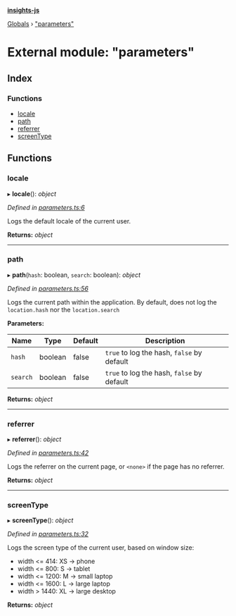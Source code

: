 **[insights-js](../README.md)**

[Globals](../globals.md) › [&quot;parameters&quot;](_parameters_.md)

# External module: "parameters"

## Index

### Functions

* [locale](_parameters_.md#locale)
* [path](_parameters_.md#path)
* [referrer](_parameters_.md#referrer)
* [screenType](_parameters_.md#screentype)

## Functions

###  locale

▸ **locale**(): *object*

*Defined in [parameters.ts:6](https://github.com/getinsights/insights-js/blob/61408e0/src/parameters.ts#L6)*

Logs the default locale of the current user.

**Returns:** *object*

___

###  path

▸ **path**(`hash`: boolean, `search`: boolean): *object*

*Defined in [parameters.ts:56](https://github.com/getinsights/insights-js/blob/61408e0/src/parameters.ts#L56)*

Logs the current path within the application.
By default, does not log the `location.hash` nor the `location.search`

**Parameters:**

Name | Type | Default | Description |
------ | ------ | ------ | ------ |
`hash` | boolean | false | `true` to log the hash, `false` by default |
`search` | boolean | false | `true` to log the hash, `false` by default  |

**Returns:** *object*

___

###  referrer

▸ **referrer**(): *object*

*Defined in [parameters.ts:42](https://github.com/getinsights/insights-js/blob/61408e0/src/parameters.ts#L42)*

Logs the referrer on the current page, or `<none>` if the page has no referrer.

**Returns:** *object*

___

###  screenType

▸ **screenType**(): *object*

*Defined in [parameters.ts:32](https://github.com/getinsights/insights-js/blob/61408e0/src/parameters.ts#L32)*

Logs the screen type of the current user, based on window size:

- width <= 414: XS -> phone
- width <= 800: S -> tablet
- width <= 1200: M -> small laptop
- width <= 1600: L -> large laptop
- width > 1440: XL -> large desktop

**Returns:** *object*